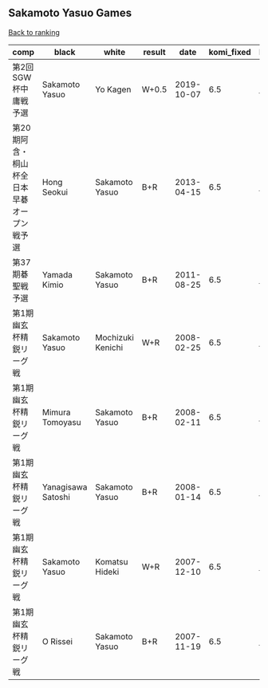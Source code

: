 ## Sakamoto Yasuo Games

[Back to ranking](../../index.md)




| **comp** | **black** | **white** | **result** | **date** | **komi_fixed** | **kifu** | 
| --- | --- | --- | --- | --- | --- | --- |
| 第2回SGW杯中庸戦予選 | Sakamoto Yasuo | Yo Kagen | W+0.5 | 2019-10-07 | 6.5 | [Kifu](https://kifudepot.net/kifucontents.php?id=Zu3qgsx9gc5s9i0xl98w5g%3D%3D) | 
| 第20期阿含・桐山杯全日本早碁オープン戦予選 | Hong Seokui | Sakamoto Yasuo | B+R | 2013-04-15 | 6.5 | [Kifu](https://kifudepot.net/kifucontents.php?id=MeUcSk0d%2B9WuTAzIkI4qag%3D%3D) | 
| 第37期碁聖戦予選 | Yamada Kimio | Sakamoto Yasuo | B+R | 2011-08-25 | 6.5 | [Kifu](https://kifudepot.net/kifucontents.php?id=5YLoIUPSjSI1wY%2FdP2OdeA%3D%3D) | 
| 第1期幽玄杯精鋭リーグ戦 | Sakamoto Yasuo | Mochizuki Kenichi | W+R | 2008-02-25 | 6.5 | [Kifu](https://kifudepot.net/kifucontents.php?id=qdld9%2BEhoAnjl2jtGheI6w%3D%3D) | 
| 第1期幽玄杯精鋭リーグ戦 | Mimura Tomoyasu | Sakamoto Yasuo | B+R | 2008-02-11 | 6.5 | [Kifu](https://kifudepot.net/kifucontents.php?id=yjEdBxY49zmlJCCKqpNlMA%3D%3D) | 
| 第1期幽玄杯精鋭リーグ戦 | Yanagisawa Satoshi | Sakamoto Yasuo | B+R | 2008-01-14 | 6.5 | [Kifu](https://kifudepot.net/kifucontents.php?id=vu1jh4%2F%2FjWKUebt4roCmLA%3D%3D) | 
| 第1期幽玄杯精鋭リーグ戦 | Sakamoto Yasuo | Komatsu Hideki | W+R | 2007-12-10 | 6.5 | [Kifu](https://kifudepot.net/kifucontents.php?id=dJX9Q6lzcDFohXg7jN6M1A%3D%3D) | 
| 第1期幽玄杯精鋭リーグ戦 | O Rissei | Sakamoto Yasuo | B+R | 2007-11-19 | 6.5 | [Kifu](https://kifudepot.net/kifucontents.php?id=aUK6rqhC%2BRmD35LGX%2F%2FLGA%3D%3D) |




